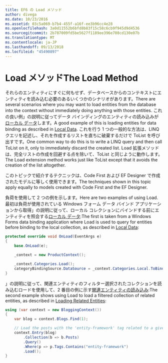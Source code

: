 ```yaml
---
title: EF6 の Load メソッド
author: divega
ms.date: 10/23/2016
ms.assetid: 03c5a069-b7b4-455f-a16f-ee3b96cc4e28
ms.openlocfilehash: 3a0d11552b6bfd8b83f15c58c6cb9f945d9d4536
ms.sourcegitcommit: 2b787009fd5be5627f1189ee396e708cd130e07b
ms.translationtype: MT
ms.contentlocale: ja-JP
ms.lasthandoff: 09/13/2018
ms.locfileid: "45490897"
---
```

# <a name="the-load-method"></a><span data-ttu-id="a54f4-102">Load メソッド</span><span class="sxs-lookup"><span data-stu-id="a54f4-102">The Load Method</span></span>
<span data-ttu-id="a54f4-103">それらのエンティティにすぐに何もせず、データベースからのコンテキストにエンティティを読み込む必要のあるいくつかのシナリオがあります。</span><span class="sxs-lookup"><span data-stu-id="a54f4-103">There are several scenarios where you may want to load entities from the database into the context without immediately doing anything with those entities.</span></span> <span data-ttu-id="a54f4-104">これの良い例」の説明に従ってデータ バインディングのエンティティの読み込みが[ローカル データ](~/ef6/querying/local-data.md)します。</span><span class="sxs-lookup"><span data-stu-id="a54f4-104">A good example of this is loading entities for data binding as described in [Local Data](~/ef6/querying/local-data.md).</span></span> <span data-ttu-id="a54f4-105">これを行う 1 つの一般的な方法は、LINQ クエリを記述し、それを作成するリストを直ちに破棄するだけで ToList を呼び出すです。</span><span class="sxs-lookup"><span data-stu-id="a54f4-105">One common way to do this is to write a LINQ query and then call ToList on it, only to immediately discard the created list.</span></span> <span data-ttu-id="a54f4-106">Load 拡張メソッドは、完全リストの作成を回避する点を除いて、ToList と同じように動作します。</span><span class="sxs-lookup"><span data-stu-id="a54f4-106">The Load extension method works just like ToList except that it avoids the creation of the list altogether.</span></span>  

<span data-ttu-id="a54f4-107">このトピックで紹介するテクニックは、Code First および EF Designer で作成されたモデルに等しく使用できます。</span><span class="sxs-lookup"><span data-stu-id="a54f4-107">The techniques shown in this topic apply equally to models created with Code First and the EF Designer.</span></span>  

<span data-ttu-id="a54f4-108">負荷を使用して 2 つの例を示します。</span><span class="sxs-lookup"><span data-stu-id="a54f4-108">Here are two examples of using Load.</span></span> <span data-ttu-id="a54f4-109">最初は負荷が使用されている Windows フォーム データ バインド アプリケーションから取得」の説明に従って、ローカル コレクションにバインドする前にエンティティを照会する[ローカル データ](~/ef6/querying/local-data.md):</span><span class="sxs-lookup"><span data-stu-id="a54f4-109">The first is taken from a Windows Forms data binding application where Load is used to query for entities before binding to the local collection, as described in [Local Data](~/ef6/querying/local-data.md):</span></span>  

``` csharp
protected override void OnLoad(EventArgs e)
{
    base.OnLoad(e);

    _context = new ProductContext();

    _context.Categories.Load();
    categoryBindingSource.DataSource = _context.Categories.Local.ToBindingList();
}
```  

<span data-ttu-id="a54f4-110">」の説明に従って、関連エンティティのフィルター選択されたコレクションを読み込むロードを使用して、2 番目の例に示す[関連エンティティの読み込み](~/ef6/querying/related-data.md):</span><span class="sxs-lookup"><span data-stu-id="a54f4-110">The second example shows using Load to load a filtered collection of related entities, as described in [Loading Related Entities](~/ef6/querying/related-data.md):</span></span>  

``` csharp
using (var context = new BloggingContext())
{
    var blog = context.Blogs.Find(1);

    // Load the posts with the 'entity-framework' tag related to a given blog
    context.Entry(blog)
        .Collection(b => b.Posts)
        .Query()
        .Where(p => p.Tags.Contains("entity-framework")
        .Load();
}
```  
